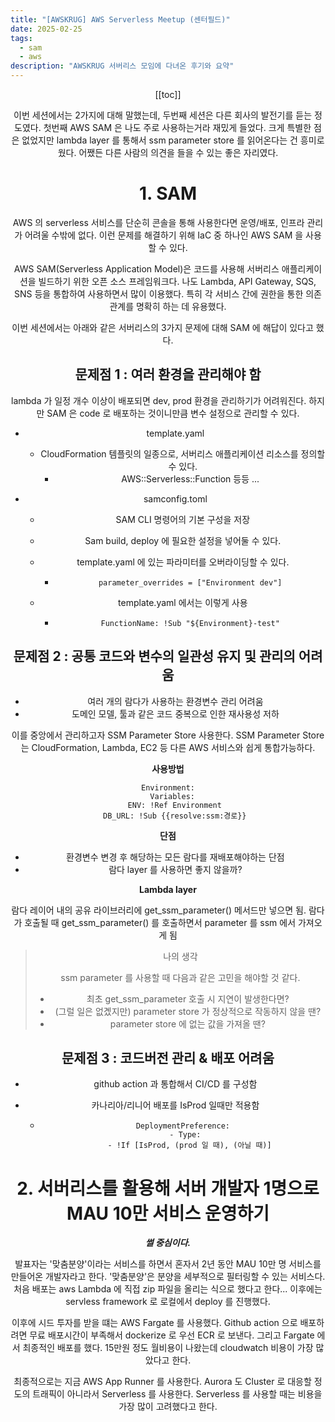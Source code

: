 ```yaml
---
title: "[AWSKRUG] AWS Serverless Meetup (센터필드)"
date: 2025-02-25
tags:
  - sam
  - aws
description: "AWSKRUG 서버리스 모임에 다녀온 후기와 요약"
---
```

<Header />


[[toc]]

이번 세션에서는 2가지에 대해 말했는데, 두번째 세션은 다른 회사의 발전기를 듣는 정도였다. 첫번째 AWS SAM 은 나도 주로 사용하는거라 재밌게 들었다. 크게 특별한 점은 없었지만 lambda layer 를 통해서 ssm parameter store 를 읽어온다는 건 흥미로웠다. 어쨌든 다른 사람의 의견을 들을 수 있는 좋은 자리였다.

# 1. SAM

AWS 의 serverless 서비스를 단순히 콘솔을 통해 사용한다면 운영/배포, 인프라 관리가 어려울 수밖에 없다. 이런 문제를 해결하기 위해 IaC 중 하나인 AWS SAM 을 사용할 수 있다. 

AWS SAM(Serverless Application Model)은 코드를 사용해 서버리스 애플리케이션을 빌드하기 위한 오픈 소스 프레임워크다. 나도 Lambda, API Gateway, SQS, SNS 등을 통합하여 사용하면서 많이 이용했다. 특히 각 서비스 간에 권한을 통한 의존 관계를 명확히 하는 데 유용했다.

이번 세션에서는 아래와 같은 서버리스의 3가지 문제에 대해 SAM 에 해답이 있다고 했다.

## 문제점 1 : 여러 환경을 관리해야 함

lambda 가 일정 개수 이상이 배포되면 dev, prod 환경을 관리하기가 어려워진다. 하지만 SAM 은 code 로 배포하는 것이니만큼 변수 설정으로 관리할 수 있다.

- template.yaml

  - CloudFormation 템플릿의 일종으로, 서버리스 애플리케이션 리소스를 정의할 수 있다.
    - AWS::Serverless::Function 등등 ...

- samconfig.toml

  - SAM CLI 명령어의 기본 구성을 저장

  - Sam build, deploy 에 필요한 설정을 넣어둘 수 있다.

  - template.yaml 에 있는 파라미터를 오버라이딩할 수 있다.

    - ```
      parameter_overrides = ["Environment dev"]
      ```

  - template.yaml 에서는 이렇게 사용

    - ```
      FunctionName: !Sub "${Environment}-test"
      ```

## 문제점 2 : 공통 코드와 변수의 일관성 유지 및 관리의 어려움

- 여러 개의 람다가 사용하는 환경변수 관리 어려움
- 도메인 모델, 툴과 같은 코드 중복으로 인한 재사용성 저하

이를 중앙에서 관리하고자 SSM Parameter Store 사용한다. SSM Parameter Store 는 CloudFormation, Lambda, EC2 등 다른 AWS 서비스와 쉽게 통합가능하다.

**사용방법**

```
Environment:
  Variables:
   ENV: !Ref Environment
   DB_URL: !Sub {{resolve:ssm:경로}}
```

**단점**

- 환경변수 변경 후 해당하는 모든 람다를 재배포해야하는 단점
- 람다 layer 를 사용하면 좋지 않을까?

**Lambda layer**

람다 레이어 내의 공유 라이브러리에 get_ssm_parameter() 메서드만 넣으면 됨. 람다가 호출될 때 get_ssm_parameter() 를 호출하면서 parameter 를  ssm 에서 가져오게 됨

> 나의 생각
>
> ssm parameter 를 사용할 때 다음과 같은 고민을 해야할 것 같다.
>
> - 최초 get_ssm_parameter 호출 시 지연이 발생한다면?
> - (그럴 일은 없곘지만) parameter store 가 정상적으로 작동하지 않을 땐?
> - parameter store 에 없는 값을 가져올 땐?

## 문제점 3 : 코드버전 관리 & 배포 어려움

- github action 과 통합해서 CI/CD 를 구성함

- 카나리아/리니어 배포를 IsProd 일때만 적용함

  - ```
    DeploymentPreference:
     - Type:
       - !If [IsProd, (prod 일 때), (아닐 때)]
    ```

# 2. 서버리스를 활용해 서버 개발자 1명으로 MAU 10만 서비스 운영하기

***썰 중심이다.***

발표자는 '맞춤분양'이라는 서비스를 하면서 혼자서 2년 동안 MAU 10만 명 서비스를 만들어온 개발자라고 한다. '맞춤분양'은 분양을 세부적으로 필터링할 수 있는 서비스다. 처음 배포는 aws Lambda 에 직접 zip 파일을 올리는 식으로 했다고 한다... 이후에는 servless framework 로 로컬에서 deploy 를 진행했다.

이후에 시드 투자를 받을  떄는 AWS Fargate 를 사용했다. Github action 으로 배포하려면 무료 배포시간이 부족해서 dockerize 로 우선 ECR 로 보낸다. 그리고 Fargate 에서 최종적인 배포를 했다. 15만원 정도 월비용이 나왔는데 cloudwatch 비용이 가장 많았다고 한다.

최종적으로는 지금 AWS App Runner 를 사용한다. Aurora 도 Cluster 로 대응할 정도의 트래픽이 아니라서 Serverless 를 사용한다. Serverless 를 사용할 때는 비용을 가장 많이 고려했다고 한다.

<Footer />